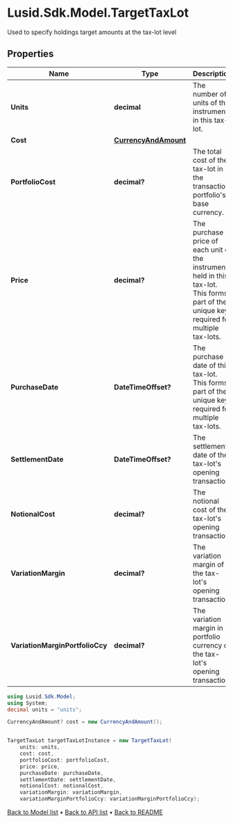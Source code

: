 # Lusid.Sdk.Model.TargetTaxLot
Used to specify holdings target amounts at the tax-lot level

## Properties

Name | Type | Description | Notes
------------ | ------------- | ------------- | -------------
**Units** | **decimal** | The number of units of the instrument in this tax-lot. | 
**Cost** | [**CurrencyAndAmount**](CurrencyAndAmount.md) |  | [optional] 
**PortfolioCost** | **decimal?** | The total cost of the tax-lot in the transaction portfolio&#39;s base currency. | [optional] 
**Price** | **decimal?** | The purchase price of each unit of the instrument held in this tax-lot. This forms part of the unique key required for multiple tax-lots. | [optional] 
**PurchaseDate** | **DateTimeOffset?** | The purchase date of this tax-lot. This forms part of the unique key required for multiple tax-lots. | [optional] 
**SettlementDate** | **DateTimeOffset?** | The settlement date of the tax-lot&#39;s opening transaction. | [optional] 
**NotionalCost** | **decimal?** | The notional cost of the tax-lot&#39;s opening transaction. | [optional] 
**VariationMargin** | **decimal?** | The variation margin of the tax-lot&#39;s opening transaction. | [optional] 
**VariationMarginPortfolioCcy** | **decimal?** | The variation margin in portfolio currency of the tax-lot&#39;s opening transaction. | [optional] 

```csharp
using Lusid.Sdk.Model;
using System;
decimal units = "units";

CurrencyAndAmount? cost = new CurrencyAndAmount();


TargetTaxLot targetTaxLotInstance = new TargetTaxLot(
    units: units,
    cost: cost,
    portfolioCost: portfolioCost,
    price: price,
    purchaseDate: purchaseDate,
    settlementDate: settlementDate,
    notionalCost: notionalCost,
    variationMargin: variationMargin,
    variationMarginPortfolioCcy: variationMarginPortfolioCcy);
```

[Back to Model list](../README.md#documentation-for-models) &#8226; [Back to API list](../README.md#documentation-for-api-endpoints) &#8226; [Back to README](../README.md)
